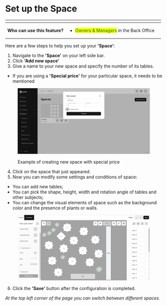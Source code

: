 # Set up the Space

<table data-card-size="large" data-view="cards" data-full-width="true"><thead><tr><th></th><th></th><th></th></tr></thead><tbody><tr><td><strong>Who can use this feature?</strong></td><td><ul><li><mark style="color:green;">Owners &#x26; Managers</mark> in the Back Office</li></ul></td><td></td></tr></tbody></table>

Here are a few steps to help you set up your **'Space'**:

1. Navigate to the **'Space'** on your left side bar.
2. Click **'Add new space'**
3. Give a name to your new space and specify the number of its tables.

* If you are using a **'Special price'** for your particular space, it needs to be mentioned

<figure><img src="../../.gitbook/assets/space.jpg" alt="" width="563"><figcaption><p>Example of creating new space with special price</p></figcaption></figure>

4. Click on the space that just appeared.
5. Now you can modify some settings and conditions of space:

* You can add new tables;
* You can pick the shape, height, width and rotation angle of tables and other subjects;
* You can change the visual elements of space such as the background color and the presence of plants or walls.

<figure><img src="../../.gitbook/assets/space2.jpg" alt=""><figcaption></figcaption></figure>

6. Click the **'Save'** button after the configuration is completed.

_At the top left corner of the page you can switch between different spaces._
